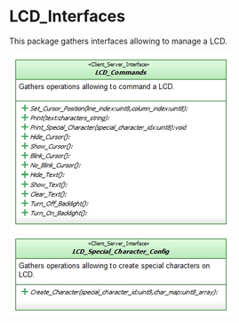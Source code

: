 # LCD_Interfaces
This package gathers interfaces allowing to manage a LCD.

![](/doc/CD_LCD_Interfaces.jpg)
